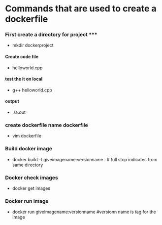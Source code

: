  # Commands that are used to create a dockerfile

### First create a directory for project ***
- mkdir dockerproject

#### Create code file 
- helloworld.cpp

#### test the it on local 
- g++ helloworld.cpp

#### output ####
- ./a.out

### create dockerfile name dockerfile ####
- vim dockerfile

### Build docker image ####
- docker build -t giveimagename:versionname . # full stop indicates from same directory

### Docker check images
- docker get images

### Docker run image
- docker run giveimagename:versionname    #versionn name is tag for the image 
